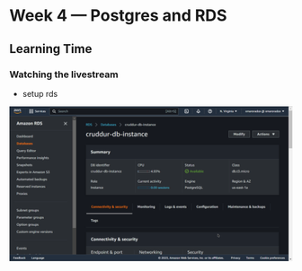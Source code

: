 # Week 4 — Postgres and RDS


## Learning Time

### Watching the livestream

* setup rds

![](assets/week4/rds_setup.png)

####